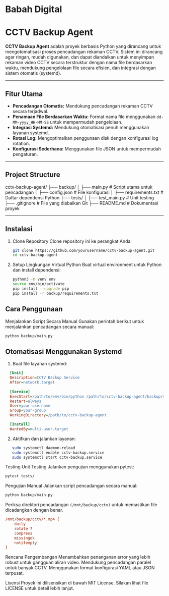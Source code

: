 # Babah Digital
# CCTV Backup Agent

**CCTV Backup Agent** adalah proyek berbasis Python yang dirancang untuk mengotomatisasi proses pencadangan rekaman CCTV. Sistem ini dirancang agar ringan, mudah digunakan, dan dapat diandalkan untuk menyimpan rekaman video CCTV secara terstruktur dengan nama file berdasarkan waktu, mendukung pengelolaan file secara efisien, dan integrasi dengan sistem otomatis (systemd).

---

## **Fitur Utama**
- **Pencadangan Otomatis:** Mendukung pencadangan rekaman CCTV secara terjadwal.
- **Penamaan File Berdasarkan Waktu:** Format nama file menggunakan `dd-MM-yyyy_HH-MM-SS` untuk mempermudah pengelolaan.
- **Integrasi Systemd:** Mendukung otomatisasi penuh menggunakan layanan systemd.
- **Rotasi Log:** Mengoptimalkan penggunaan disk dengan konfigurasi log rotation.
- **Konfigurasi Sederhana:** Menggunakan file JSON untuk mempermudah pengaturan.

---

## Project Structure
cctv-backup-agent/ ├── backup/ │ ├── main.py # Script utama untuk pencadangan │ ├── config.json # File konfigurasi │ ├── requirements.txt # Daftar dependensi Python ├── tests/ │ ├── test_main.py # Unit testing ├── .gitignore # File yang diabaikan Git ├── README.md # Dokumentasi proyek


---

## **Instalasi**

1. Clone Repository
   Clone repository ini ke perangkat Anda:
   ```bash
   git clone https://github.com/yourusername/cctv-backup-agent.git
   cd cctv-backup-agent
   ```
2. Setup Lingkungan Virtual Python
   Buat virtual environment untuk Python dan install dependensi:
   ```bash
   python3 -m venv env
   source env/bin/activate
   pip install --upgrade pip
   pip install -r backup/requirements.txt
   ```

## **Cara Penggunaan**
Menjalankan Script Secara Manual
Gunakan perintah berikut untuk menjalankan pencadangan secara manual:
```bash
python backup/main.py
```

## **Otomatisasi Menggunakan Systemd**
1. Buat file layanan systemd:
 ```ini
   [Unit]
   Description=CCTV Backup Service
   After=network.target
   
   [Service]
   ExecStart=/path/to/env/bin/python /path/to/cctv-backup-agent/backup/main.py
   Restart=always
   User=your-username
   Group=your-group
   WorkingDirectory=/path/to/cctv-backup-agent

   [Install]
   WantedBy=multi-user.target
```
2. Aktifkan dan jalankan layanan:
```bash
   sudo systemctl daemon-reload
   sudo systemctl enable cctv-backup.service
   sudo systemctl start cctv-backup.service
```

Testing
Unit Testing
Jalankan pengujian menggunakan pytest:
```bash
pytest tests/
```
Pengujian Manual
Jalankan script pencadangan secara manual:
```bash
python backup/main.py
```
Periksa direktori pencadangan `(/mnt/backup/cctv)` untuk memastikan file dicadangkan dengan benar.
```ini
/mnt/backup/cctv/*.mp4 {
    daily
    rotate 7
    compress
    missingok
    notifempty
}
```
Rencana Pengembangan
Menambahkan penanganan error yang lebih robust untuk gangguan aliran video.
Mendukung pencadangan paralel untuk banyak CCTV.
Menggunakan format konfigurasi YAML atau JSON terpusat.

Lisensi
Proyek ini dilisensikan di bawah MIT License. Silakan lihat file LICENSE untuk detail lebih lanjut.
